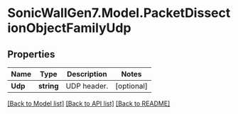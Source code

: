 # SonicWallGen7.Model.PacketDissectionObjectFamilyUdp

## Properties

Name | Type | Description | Notes
------------ | ------------- | ------------- | -------------
**Udp** | **string** | UDP header. | [optional] 

[[Back to Model list]](../README.md#documentation-for-models) [[Back to API list]](../README.md#documentation-for-api-endpoints) [[Back to README]](../README.md)


